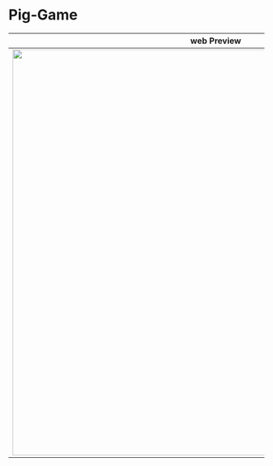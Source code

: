 # Pig-Game

|              web Preview             |  
| :----------------------------------: | 
| <img src="https://github.com/SalarMahani/SalarMahani/assets/108895916/317efae9-7ba8-4b07-ac1e-f97412ba36a1" width="800"></a> |
